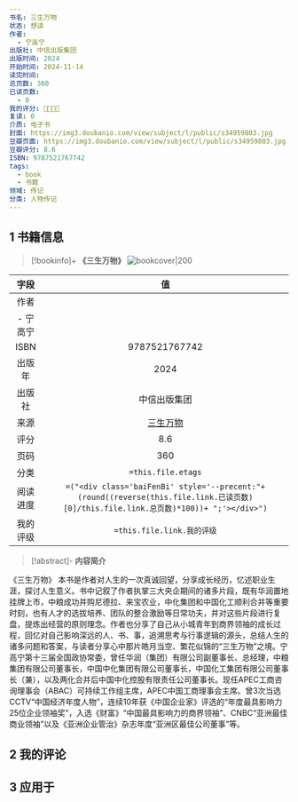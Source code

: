 ```yaml
---
书名: 三生万物
状态: 想读
作者:
  - 宁高宁
出版社: 中信出版集团
出版时间: 2024
开始时间: 2024-11-14
读完时间: 
总页数: 360
已读页数:
  - 0
我的评分: 🌟🌟🌟🌟
复读: 0
介质: 电子书
封面: https://img3.doubanio.com/view/subject/l/public/s34959803.jpg
豆瓣页面: https://img3.doubanio.com/view/subject/l/public/s34959803.jpg
豆瓣评分: 8.6
ISBN: 9787521767742
tags:
  - book
  - 书籍
领域: 传记
分类: 人物传记
---
```

## 1 书籍信息

> [!bookinfo]+ **《三生万物》**
> ![bookcover|200](https://img3.doubanio.com/view/subject/l/public/s34959803.jpg)
>
|  字段  |                                                               值                                                                |
| :--: | :----------------------------------------------------------------------------------------------------------------------------: |
|  作者  |                                                           
  - 宁高宁                                                           |
| ISBN |                                                            9787521767742                                                            |
| 出版年  |                                                       2024                                                        |
| 出版社  |                                                         中信出版集团                                                          |
|  来源  |                                                      [三生万物](https://book.douban.com/subject/37013783/)                                                      |
|  评分  |                                                           8.6                                                            |
|  页码  |                                                         360                                                          |
|  分类  |                                                       `=this.file.etags`                                                       |
| 阅读进度 | `=("<div class='baiFenBi' style='--precent:"+ (round((reverse(this.file.link.已读页数)[0]/this.file.link.总页数)*100))+ ";'></div>")` |
| 我的评级 |                                                     `=this.file.link.我的评级`                                                     |

> [!abstract]- **内容简介**
>
《三生万物》
本书是作者对人生的一次真诚回望，分享成长经历，忆述职业生涯，探讨人生意义。书中记叙了作者执掌三大央企期间的诸多片段，既有华润置地挂牌上市，中粮成功并购尼德拉、来宝农业，中化集团和中国化工顺利合并等重要时刻，也有人才的选拔培养、团队的整合激励等日常功夫，并对这些片段进行复盘，提炼出经营的原则理念。作者也分享了自己从小城青年到商界领袖的成长过程，回忆对自己影响深远的人、书、事，追溯思考与行事逻辑的源头，总结人生的诸多问题和答案，与读者分享心中那片皓月当空、繁花似锦的“三生万物”之境。宁高宁第十三届全国政协常委，曾任华润（集团）有限公司副董事长、总经理，中粮集团有限公司董事长，中国中化集团有限公司董事长，中国化工集团有限公司董事长（兼），以及两化合并后中国中化控股有限责任公司董事长。现任APEC工商咨询理事会（ABAC）可持续工作组主席，APEC中国工商理事会主席。曾3次当选CCTV“中国经济年度人物”，连续10年获《中国企业家》评选的“年度最具影响力25位企业领袖奖”，入选《财富》“中国最具影响力的商界领袖”、CNBC“亚洲最佳商业领袖”以及《亚洲企业管治》杂志年度“亚洲区最佳公司董事”等。


## 2 我的评论

## 3 应用于
